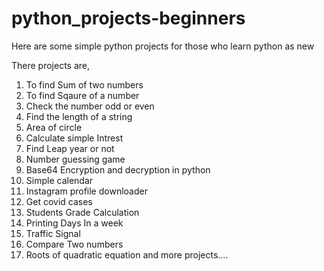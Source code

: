 # python_projects-beginners

Here are some simple python projects for those who learn python as new

There projects are,

1) To find Sum of two numbers
2) To find Sqaure of a number
3) Check the number odd or even
4) Find the length of a string
5) Area of circle
6) Calculate simple Intrest
7) Find Leap year or not
8) Number guessing game
9) Base64 Encryption and decryption in python
10) Simple calendar
11) Instagram profile downloader
12) Get covid cases
13) Students Grade Calculation
14) Printing Days In a week
15) Traffic Signal
16) Compare Two numbers
17) Roots of quadratic equation
and more projects....
